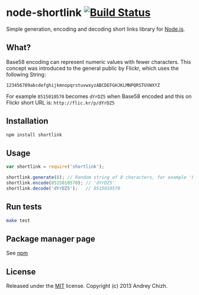 # node-shortlink [![Build Status](https://travis-ci.org/AndreyChizh/node-shortlink.png?branch=master)](https://travis-ci.org/AndreyChizh/node-shortlink)

Simple generation, encoding and decoding short links library for [Node.js].

[node.js]: http://nodejs.org/

## What?

Base58 encoding can represent numeric values with fewer characters.
This concept was introduced to the general public by Flickr, which uses the following String:

`123456789abcdefghijkmnopqrstuvwxyzABCDEFGHJKLMNPQRSTUVWXYZ`

For example `8515010570` becomes `dYrDZ5` when Base58 encoded and this on Flickr short URL is: `http://flic.kr/p/dYrDZ5`

## Installation

```bash
npm install shortlink
```

## Usage

```javascript
var shortlink = require('shortlink');

shortlink.generate(8); // Random string of 8 characters, for example 'PJWn4T42'  
shortlink.encode(8515010570); // 'dYrDZ5'
shortlink.decode('dYrDZ5');   // 8515010570
```

## Run tests

```bash
make test
```

## Package manager page

See [npm]

[npm]: https://npmjs.org/package/shortlink

## License

Released under the [MIT] license. Copyright (c) 2013 Andrey Chizh.

[MIT]: https://raw.github.com/AndreyChizh/node-shortlink/master/LICENSE.md
